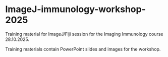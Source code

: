 # ImageJ-immunology-workshop-2025

Training material for ImageJ/Fiji session for the Imaging Immunology course 28.10.2025.

Training materials contain PowerPoint slides and images for the workshop.
